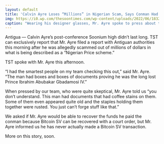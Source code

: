 ```yaml
---
layout: default
title: 'Calvin Ayre Loses “Millions” in Nigerian Scam, Says Conman Had “Documents w/ Coffee Stains and Rusty Staples.”'
img: https://i0.wp.com/thesoontimes.com/wp-content/uploads/2022/06/18320829_1566885776664163_5348460635651166745_o-1.jpg?w=640&ssl=1
caption: "Wearing his designer glasses, Mr. Ayre spoke to press about the scam."
---
```


Antigua — Calvin Ayre’s post-conference Soonium high didn’t last long. TST can exclusively report that Mr. Ayre filed a report with Antiguan authorities this morning after he was allegedly scammed out of millions of dollars in what is being described as a “Nigerian Price scheme.”

TST spoke with Mr. Ayre this afternoon.

“I had the smartest people on my team checking this out,” said Mr. Ayre. “The man had boxes and boxes of documents proving he was the long lost Prince Ibrahim Abubakar Gbadamosi IV.”

When pressed by our team, who were quite skeptical, Mr. Ayre told us “you don’t understand. This man had documents that had coffee stains on them. Some of them even appeared quite old and the staples holding them together were rusted. You just can’t forge stuff like that.”

We asked if Mr. Ayre would be able to recover the funds he paid the conman because Bitcoin SV can be recovered with a court order, but Mr. Ayre informed us he has never actually made a Bitcoin SV transaction.

More on this story, soon.
